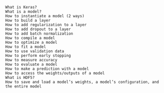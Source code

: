 
    What is Keras?
    What is a model?
    How to instantiate a model (2 ways)
    How to build a layer
    How to add regularization to a layer
    How to add dropout to a layer
    How to add batch normalization
    How to compile a model
    How to optimize a model
    How to fit a model
    How to use validation data
    How to perform early stopping
    How to measure accuracy
    How to evaluate a model
    How to make a prediction with a model
    How to access the weights/outputs of a model
    What is HDF5?
    How to save and load a model’s weights, a model’s configuration, and the entire model
